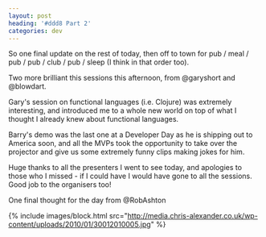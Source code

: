 ```yaml
---
layout: post
heading: '#ddd8 Part 2'
categories: dev
---
```


So one final update on the rest of today, then off to town for pub / meal / pub / pub / club / pub / sleep (I think in that order too).

Two more brilliant this sessions this afternoon, from @garyshort and @blowdart.

Gary's session on functional languages (i.e. Clojure) was extremely interesting, and introduced me to a whole new world on top of what I thought I already knew about functional languages.

Barry's demo was the last one at a Developer Day as he is shipping out to America soon, and all the MVPs took the opportunity to take over the projector and give us some extremely funny clips making jokes for him.

Huge thanks to all the presenters I went to see today, and apologies to those who I missed - if I could have I would have gone to all the sessions. Good job to the organisers too!

One final thought for the day from @RobAshton

{% include images/block.html src="http://media.chris-alexander.co.uk/wp-content/uploads/2010/01/30012010005.jpg" %}